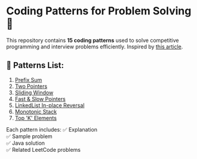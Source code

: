 # Coding Patterns for Problem Solving 🚀

This repository contains **15 coding patterns** used to solve competitive programming and interview problems efficiently. Inspired by [this article](https://manralai.medium.com/only-15-patterns-to-master-any-coding-interview-570a3afc9042).

## 📌 Patterns List:
1. [Prefix Sum](Patterns/1_Prefix_Sum.md)
2. [Two Pointers](Patterns/2_Two_Pointers.md)
3. [Sliding Window](Patterns/3_Sliding_Window.md)
4. [Fast & Slow Pointers](Patterns/4_Fast_Slow_Pointers.md)
5. [LinkedList In-place Reversal](Patterns/5_LinkedList_In-place_Reversal.md)
6. [Monotonic Stack](Patterns/6_Monotonic_Stack.md)
7. [Top 'K' Elements](Patterns/7_Top_K_Elements.md)

Each pattern includes:
✅ Explanation  
✅ Sample problem  
✅ Java solution  
✅ Related LeetCode problems
